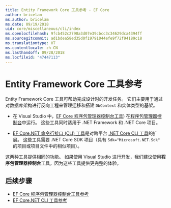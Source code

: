 ```yaml
---
title: Entity Framework Core 工具参考 - EF Core
author: bricelam
ms.author: bricelam
ms.date: 09/19/2018
uid: core/miscellaneous/cli/index
ms.openlocfilehash: 9fcb452c2798a3d07e39cbcc3c34629dca4394ff
ms.sourcegitcommit: ad1bdea58ed35d0f19791044efe9f72f94189c18
ms.translationtype: HT
ms.contentlocale: zh-CN
ms.lasthandoff: 09/28/2018
ms.locfileid: "47447113"
---
```

# <a name="entity-framework-core-tools-reference"></a>Entity Framework Core 工具参考

Entity Framework Core 工具可帮助完成设计时的开发任务。 它们主要用于通过对数据库架构进行反向工程来管理迁移和搭建 `DbContext` 和实体类型的基架。

* 在 Visual Studio 中，[EF Core 程序包管理器控制台工具](powershell.md)) 在[程序包管理器控制台](https://docs.microsoft.com/nuget/tools/package-manager-console)中运行。 这些工具同时适用于 .NET Framework 和 .NET Core 项目。

* [EF Core.NET 命令行接口 (CLI) 工具](dotnet.md)是对跨平台 [.NET Core CLI 工具](https://docs.microsoft.com/dotnet/core/tools/)的扩展。 这些工具需要 .NET Core SDK 项目（具有 `Sdk="Microsoft.NET.Sdk"` 的项目或项目文件中的相似项目）。

这两种工具提供相同的功能。 如果使用 Visual Studio 进行开发，我们建议使用**程序包管理器控制台**工具，因为这些工具提供更完整的体验。

## <a name="next-steps"></a>后续步骤

* [EF Core 程序包管理器控制台工具参考](powershell.md)
* [EF Core.NET CLI 工具参考](dotnet.md)